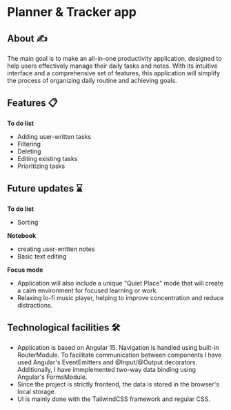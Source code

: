
# Planner & Tracker app

## About ✍️

 The main goal is to make an all-in-one productivity application, designed to help users effectively manage their daily tasks and notes. With its intuitive interface and a comprehensive set of features, this application will simplify the process of organizing daily routine and achieving goals.

## Features 📋
**To do list**
- Adding user-written tasks
- Filtering 
- Deleting
- Editing existing tasks
- Prioritizing tasks

## Future updates ⌛
**To do list**
- Sorting

**Notebook**
- creating user-written notes
- Basic text editing

**Focus mode**
- Application will also include a unique "Quiet Place" mode that will create a calm environment for focused learning or work. 
- Relaxing lo-fi music player, helping to improve concentration and reduce distractions.


## Technological facilities 🛠️
- Application is based on Angular 15. Navigation is handled using built-in RouterModule. To facilitate communication between components I have used Angular's EventEmitters and @Input/@Output decorators. Additionally, I have immplemented  two-way data binding using Angular's FormsModule. 
- Since the project is strictly frontend, the data is stored in the browser's local storage.
- UI is mainly done with the TailwindCSS framework and regular CSS.




